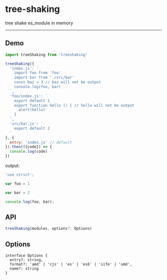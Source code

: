 # tree-shaking

tree shake es_module in memory

---

## Demo

```javascript
import treeShaking from 'treeshaking'

treeShaking({
  'index.js': `
    import foo from 'foo'
    import bar from './src/bar'
    const baz = 3 // baz will not be output
    console.log(foo, bar)
  `,
  'foo/index.js': `
    export default 1
    export function hello () { // hello will not be output
      alert(hello)
    }
  `,
  'src/bar.js': `
    export default 2
  `
}, {
  entry: 'index.js' // default
}).then(({code}) => {
  console.log(code)
})

```

output:

```javascript
'use strict';

var foo = 1

var bar = 2

console.log(foo, bar);
```

## API

```javascript
treeShaking(modules, options?: Options)
```

## Options

```
interface Options {
  entry?: string,
  format?: 'amd' | 'cjs' | 'es' | 'es6' | 'iife' | 'umd',
  name?: string
}
```

